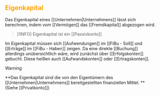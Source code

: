 ## <font color = "orange">Eigenkapital</font>

Das Eigenkapital eines [[Unternehmen|Unternehmens]] lässt sich berechnen, indem vom [[Vermögen]] das [[Fremdkapital]] abgezogen wird.

>[!INFO]
>Eigenkapital ist ein [[Passivkonto]]

Im Eigenkapital müssen sich [[Aufwendungen]] im [[FiBu - Soll]] und [[Erträge]] im [[FiBu - Haben]] zeigen. Da eine direkte [[Buchung]] allerdings unübersichtlich wäre, wird zunächst über [[Erfolgskonten]] gebucht. Diese heißen auch [[Aufwandskonten]] oder [[Ertragskonten]]. 

>[!Warning]
>**Das Eigenkapital sind die von den Eigentümern des [[Unternehmen|Unternehmens]] bereitgestellten finanziellen Mittel. **
>(Siehe [[Privatkonto]])

